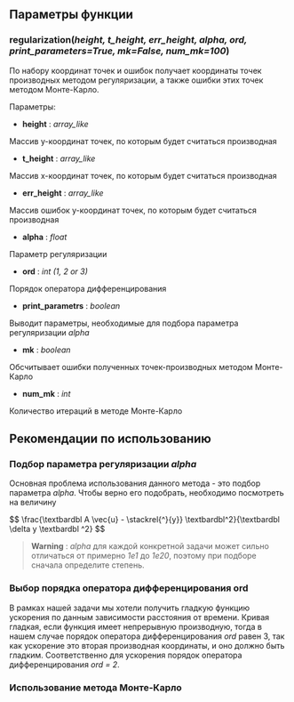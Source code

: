 
## Параметры функции

### regularization(*height, t_height, err_height, alpha, ord, print_parameters=True, mk=False, num_mk=100*)


По набору координат точек и ошибок получает координаты точек производных методом регуляризации, а также ошибки этих точек методом Монте-Карло.

Параметры:

+ **height** : *array_like*

Массив y-координат точек, по которым будет считаться производная

+ **t_height** : *array_like*

Массив x-координат точек, по которым будет считаться производная

+ **err_height** : *array_like*

Массив ошибок y-координат точек, по которым будет считаться производная

+ **alpha** : *float*

Параметр регуляризации

+ **ord** : *int (1, 2 or 3)*

Порядок оператора дифференцирования

+ **print_parametrs** : *boolean*

Выводит параметры, необходимые для подбора параметра регуляризации *alpha*

+ **mk** : *boolean*

Обсчитывает ошибки полученных точек-производных методом Монте-Карло

+ **num_mk** : *int*

Количество итераций в методе Монте-Карло

## Рекомендации по использованию

### Подбор параметра регуляризации *alpha*

Основная проблема использования данного метода - это подбор параметра *alpha*.
Чтобы верно его подобрать, необходимо посмотреть на величину

$$ 
\frac{\textbardbl A \vec{u} - \stackrel{^}{y}} \textbardbl^2}{\textbardbl \delta y \textbardbl ^2}
$$


> **Warning** :
> *alpha* для каждой конкретной задачи может сильно отличаться от примерно *1e1* до *1e20*, поэтому при подборе сначала определите степень.

### Выбор порядка оператора дифференцирования ord

В рамках нашей задачи мы хотели получить гладкую функцию ускорения по данным зависимости расстояния от времени. Кривая гладкая, если функция имеет непрерывную производную, тогда в нашем случае порядок оператора дифференцирования *ord* равен 3, так как ускорение это вторая производная координаты, и оно должно быть гладким. Соответственно для ускорения порядок оператора дифференцирования *ord = 2*.


### Использование метода Монте-Карло
